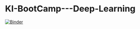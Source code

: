 # KI-BootCamp---Deep-Learning

[![Binder](https://mybinder.org/badge_logo.svg)](https://mybinder.org/v2/gh/jansenekowitsch/KI-BootCamp---Deep-Learning.git/main?labpath=Deep_Learning_Introduction_aufgaben.ipynb)
